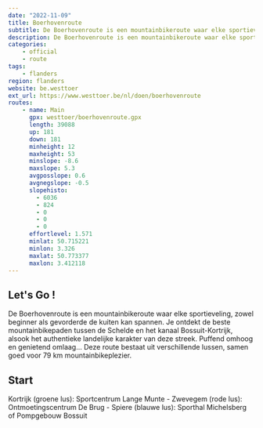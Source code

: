 ```yaml
---
date: "2022-11-09"
title: Boerhovenroute
subtitle: De Boerhovenroute is een mountainbikeroute waar elke sportieveling, zowel beginner als gevorderde de kuiten kan spannen
description: De Boerhovenroute is een mountainbikeroute waar elke sportieveling, zowel beginner als gevorderde de kuiten kan spannen
categories:
    - official
    - route
tags:
    - flanders
region: flanders
website: be.westtoer
ext_url: https://www.westtoer.be/nl/doen/boerhovenroute
routes:
    - name: Main
      gpx: westtoer/boerhovenroute.gpx
      length: 39088
      up: 181
      down: 181
      minheight: 12
      maxheight: 53
      minslope: -8.6
      maxslope: 5.3
      avgposslope: 0.6
      avgnegslope: -0.5
      slopehisto:
        - 6036
        - 824
        - 0
        - 0
        - 0
      effortlevel: 1.571
      minlat: 50.715221
      minlon: 3.326
      maxlat: 50.773377
      maxlon: 3.412118
---
```


## Let's Go ! 

De Boerhovenroute is een mountainbikeroute waar elke sportieveling, zowel beginner als gevorderde de kuiten kan spannen. Je ontdekt de beste mountainbikepaden tussen de Schelde en het kanaal Bossuit-Kortrijk, alsook het authentieke landelijke karakter van deze streek. Puffend omhoog en genietend omlaag... Deze route bestaat uit verschillende lussen, samen goed voor 79 km mountainbikeplezier.

## Start

Kortrijk (groene lus): Sportcentrum Lange Munte - Zwevegem (rode lus): Ontmoetingscentrum De Brug - Spiere (blauwe lus): Sporthal Michelsberg of Pompgebouw Bossuit
